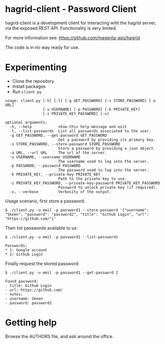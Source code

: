# hagrid-client - Password Client
hagrid-client is a development client for interacting wiht the hagrid server,
via the exposed REST API. Functionality is very limited.

For more information see: https://github.com/magenta-aps/hagrid

The code is in no way ready for use.

Experimenting
=============
* Clone the repository
* Install packages
* Run `client.py`

```
usage: client.py [-h] [-l] [-g GET_PASSWORD] [-s STORE_PASSWORD] [-a URL]
                 [-u USERNAME] [-p PASSWORD] [-k PRIVATE_KEY]
                 [-i PRIVATE_KEY_PASSWORD] [-v]

optional arguments:
  -h, --help            show this help message and exit
  -l, --list-passwords  List all passwords associated to the user.
  -g GET_PASSWORD, --get-password GET_PASSWORD
                        Get a password by providing its primary key.
  -s STORE_PASSWORD, --store-password STORE_PASSWORD
                        Store a password by providing a json object.
  -a URL, --url URL     The url of the server.
  -u USERNAME, --username USERNAME
                        The username used to log into the server.
  -p PASSWORD, --password PASSWORD
                        The password used to log into the server.
  -k PRIVATE_KEY, --private-key PRIVATE_KEY
                        Path to the private key to use.
  -i PRIVATE_KEY_PASSWORD, --private-key-password PRIVATE_KEY_PASSWORD
                        Password to unlock private key (if required).
  -v, --verbose         Verbosity of the output.
```

Usage scenario, first store a password:
```
$ ./client.py -u emil -p password1 --store-password '{"username": "Skeen", "password": "password2", "title": "Github Login", "url": "https://github.com/"}'
```

Then list passwords available to us:
```
$ ./client.py -u emil -p password1 --list-passwords

Passwords:
* 1: Google account
* 2: Github Login
```

Finally request the stored password:
```
$ ./client.py -u emil -p password1 --get-password 2

Found password:
- title: Github Login
- url: https://github.com/
- notes: 
- username: Skeen
- password: password2
```

Getting help
============
Browse the AUTHORS file, and ask around the office.
